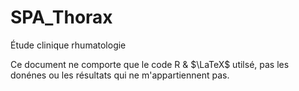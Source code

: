 # SPA_Thorax
Étude clinique rhumatologie

Ce document ne comporte que le code R & $\LaTeX$ utilsé, pas les donénes ou les résultats qui ne m'appartiennent pas. 
